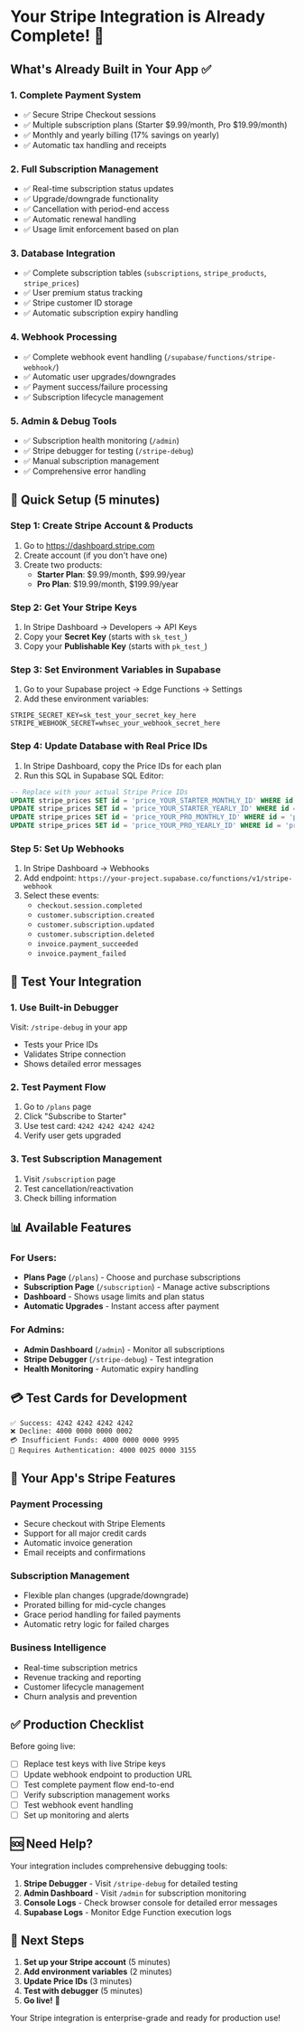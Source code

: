 # Your Stripe Integration is Already Complete! 🎉

## What's Already Built in Your App ✅

### 1. Complete Payment System
- ✅ Secure Stripe Checkout sessions
- ✅ Multiple subscription plans (Starter $9.99/month, Pro $19.99/month)
- ✅ Monthly and yearly billing (17% savings on yearly)
- ✅ Automatic tax handling and receipts

### 2. Full Subscription Management
- ✅ Real-time subscription status updates
- ✅ Upgrade/downgrade functionality
- ✅ Cancellation with period-end access
- ✅ Automatic renewal handling
- ✅ Usage limit enforcement based on plan

### 3. Database Integration
- ✅ Complete subscription tables (`subscriptions`, `stripe_products`, `stripe_prices`)
- ✅ User premium status tracking
- ✅ Stripe customer ID storage
- ✅ Automatic subscription expiry handling

### 4. Webhook Processing
- ✅ Complete webhook event handling (`/supabase/functions/stripe-webhook/`)
- ✅ Automatic user upgrades/downgrades
- ✅ Payment success/failure processing
- ✅ Subscription lifecycle management

### 5. Admin & Debug Tools
- ✅ Subscription health monitoring (`/admin`)
- ✅ Stripe debugger for testing (`/stripe-debug`)
- ✅ Manual subscription management
- ✅ Comprehensive error handling

## 🚀 Quick Setup (5 minutes)

### Step 1: Create Stripe Account & Products
1. Go to https://dashboard.stripe.com
2. Create account (if you don't have one)
3. Create two products:
   - **Starter Plan**: $9.99/month, $99.99/year
   - **Pro Plan**: $19.99/month, $199.99/year

### Step 2: Get Your Stripe Keys
1. In Stripe Dashboard → Developers → API Keys
2. Copy your **Secret Key** (starts with `sk_test_`)
3. Copy your **Publishable Key** (starts with `pk_test_`)

### Step 3: Set Environment Variables in Supabase
1. Go to your Supabase project → Edge Functions → Settings
2. Add these environment variables:
```
STRIPE_SECRET_KEY=sk_test_your_secret_key_here
STRIPE_WEBHOOK_SECRET=whsec_your_webhook_secret_here
```

### Step 4: Update Database with Real Price IDs
1. In Stripe Dashboard, copy the Price IDs for each plan
2. Run this SQL in Supabase SQL Editor:

```sql
-- Replace with your actual Stripe Price IDs
UPDATE stripe_prices SET id = 'price_YOUR_STARTER_MONTHLY_ID' WHERE id = 'price_starter_monthly';
UPDATE stripe_prices SET id = 'price_YOUR_STARTER_YEARLY_ID' WHERE id = 'price_starter_yearly';
UPDATE stripe_prices SET id = 'price_YOUR_PRO_MONTHLY_ID' WHERE id = 'price_pro_monthly';
UPDATE stripe_prices SET id = 'price_YOUR_PRO_YEARLY_ID' WHERE id = 'price_pro_yearly';
```

### Step 5: Set Up Webhooks
1. In Stripe Dashboard → Webhooks
2. Add endpoint: `https://your-project.supabase.co/functions/v1/stripe-webhook`
3. Select these events:
   - `checkout.session.completed`
   - `customer.subscription.created`
   - `customer.subscription.updated`
   - `customer.subscription.deleted`
   - `invoice.payment_succeeded`
   - `invoice.payment_failed`

## 🧪 Test Your Integration

### 1. Use Built-in Debugger
Visit: `/stripe-debug` in your app
- Tests your Price IDs
- Validates Stripe connection
- Shows detailed error messages

### 2. Test Payment Flow
1. Go to `/plans` page
2. Click "Subscribe to Starter"
3. Use test card: `4242 4242 4242 4242`
4. Verify user gets upgraded

### 3. Test Subscription Management
1. Visit `/subscription` page
2. Test cancellation/reactivation
3. Check billing information

## 📊 Available Features

### For Users:
- **Plans Page** (`/plans`) - Choose and purchase subscriptions
- **Subscription Page** (`/subscription`) - Manage active subscriptions
- **Dashboard** - Shows usage limits and plan status
- **Automatic Upgrades** - Instant access after payment

### For Admins:
- **Admin Dashboard** (`/admin`) - Monitor all subscriptions
- **Stripe Debugger** (`/stripe-debug`) - Test integration
- **Health Monitoring** - Automatic expiry handling

## 💳 Test Cards for Development

```
✅ Success: 4242 4242 4242 4242
❌ Decline: 4000 0000 0000 0002
💳 Insufficient Funds: 4000 0000 0000 9995
🔄 Requires Authentication: 4000 0025 0000 3155
```

## 🎯 Your App's Stripe Features

### Payment Processing
- Secure checkout with Stripe Elements
- Support for all major credit cards
- Automatic invoice generation
- Email receipts and confirmations

### Subscription Management
- Flexible plan changes (upgrade/downgrade)
- Prorated billing for mid-cycle changes
- Grace period handling for failed payments
- Automatic retry logic for failed charges

### Business Intelligence
- Real-time subscription metrics
- Revenue tracking and reporting
- Customer lifecycle management
- Churn analysis and prevention

## ✅ Production Checklist

Before going live:
- [ ] Replace test keys with live Stripe keys
- [ ] Update webhook endpoint to production URL
- [ ] Test complete payment flow end-to-end
- [ ] Verify subscription management works
- [ ] Test webhook event handling
- [ ] Set up monitoring and alerts

## 🆘 Need Help?

Your integration includes comprehensive debugging tools:

1. **Stripe Debugger** - Visit `/stripe-debug` for detailed testing
2. **Admin Dashboard** - Visit `/admin` for subscription monitoring
3. **Console Logs** - Check browser console for detailed error messages
4. **Supabase Logs** - Monitor Edge Function execution logs

## 🚀 Next Steps

1. **Set up your Stripe account** (5 minutes)
2. **Add environment variables** (2 minutes)
3. **Update Price IDs** (3 minutes)
4. **Test with debugger** (5 minutes)
5. **Go live!** 🎉

Your Stripe integration is enterprise-grade and ready for production use!
